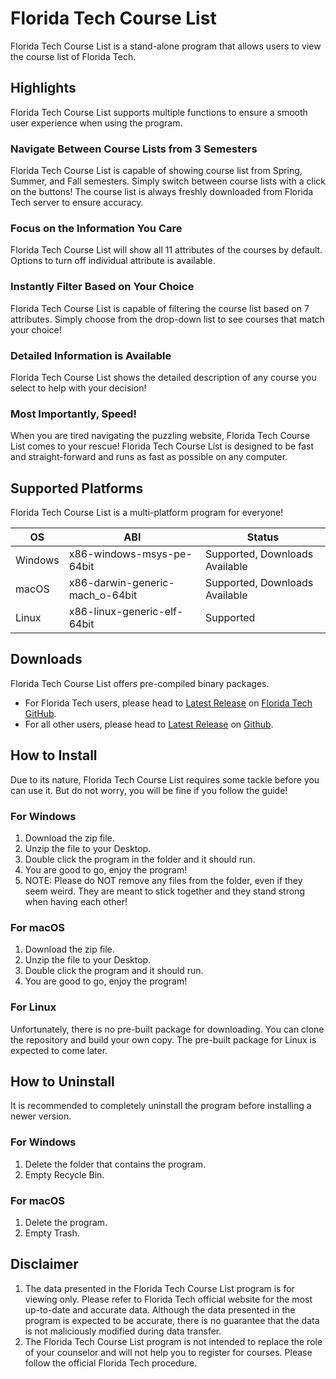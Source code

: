 # Florida Tech Course List
Florida Tech Course List is a stand-alone program that allows users to view the course list of Florida Tech.

## Highlights
Florida Tech Course List supports multiple functions to ensure a smooth user experience when using the program.

### Navigate Between Course Lists from 3 Semesters
Florida Tech Course List is capable of showing course list from Spring, Summer, and Fall semesters. Simply switch between course lists with a click on the buttons! The course list is always freshly downloaded from Florida Tech server to ensure accuracy.

### Focus on the Information You Care
Florida Tech Course List will show all 11 attributes of the courses by default. Options to turn off individual attribute is available.

### Instantly Filter Based on Your Choice
Florida Tech Course List is capable of filtering the course list based on 7 attributes. Simply choose from the drop-down list to see courses that match your choice!

### Detailed Information is Available
Florida Tech Course List shows the detailed description of any course you select to help with your decision!

### Most Importantly, Speed!
When you are tired navigating the puzzling website, Florida Tech Course List comes to your rescue! Florida Tech Course List is designed to be fast and straight-forward and runs as fast as possible on any computer.

## Supported Platforms
Florida Tech Course List is a multi-platform program for everyone!

| OS      | ABI                             | Status                         |
|---------|---------------------------------|--------------------------------|
| Windows | x86-windows-msys-pe-64bit       | Supported, Downloads Available |
| macOS   | x86-darwin-generic-mach_o-64bit | Supported, Downloads Available |
| Linux   | x86-linux-generic-elf-64bit     | Supported                      |

## Downloads
Florida Tech Course List offers pre-compiled binary packages.
* For Florida Tech users, please head to [Latest Release](https://github.fit.edu/zxu2016/FloridaTechCourseList/releases/latest) on [Florida Tech GitHub](https://github.fit.edu/).
* For all other users, please head to [Latest Release](https://github.com/XuZhen86/FloridaTechCourseList/releases/latest) on [Github](https://github.com/).

## How to Install
Due to its nature, Florida Tech Course List requires some tackle before you can use it. But do not worry, you will be fine if you follow the guide!

### For Windows
1. Download the zip file.
1. Unzip the file to your Desktop.
1. Double click the program in the folder and it should run.
1. You are good to go, enjoy the program!
1. NOTE: Please do NOT remove any files from the folder, even if they seem weird. They are meant to stick together and they stand strong when having each other!

### For macOS
1. Download the zip file.
1. Unzip the file to your Desktop.
1. Double click the program and it should run.
1. You are good to go, enjoy the program!

### For Linux
Unfortunately, there is no pre-built package for downloading. You can clone the repository and build your own copy. The pre-built package for Linux is expected to come later.

## How to Uninstall
It is recommended to completely uninstall the program before installing a newer version.

### For Windows
1. Delete the folder that contains the program.
1. Empty Recycle Bin.

### For macOS
1. Delete the program.
1. Empty Trash.

## Disclaimer
1. The data presented in the Florida Tech Course List program is for viewing only. Please refer to Florida Tech official website for the most up-to-date and accurate data. Although the data presented in the program is expected to be accurate, there is no guarantee that the data is not maliciously modified during data transfer.
1. The Florida Tech Course List program is not intended to replace the role of your counselor and will not help you to register for courses. Please follow the official Florida Tech procedure.
